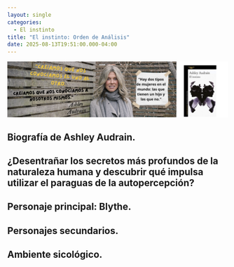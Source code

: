```yaml
---
layout: single
categories:
  - El instinto
title: "El instinto: Orden de Análisis"
date: 2025-08-13T19:51:00.000-04:00
---
```

![](/assets/img/banner-el-instinto.png)

##  Biografía de Ashley Audrain.



##  	¿Desentrañar los secretos más profundos de la naturaleza humana y descubrir qué impulsa utilizar el paraguas de la autopercepción?



##  	Personaje principal:  Blythe.



##  	Personajes secundarios.



##  	Ambiente sicológico.
